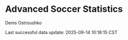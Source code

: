 # Advanced Soccer Statistics
Denis Ostroushko

<!-- gfm -->

Last successful data update: 2025-09-14 10:18:15 CST
